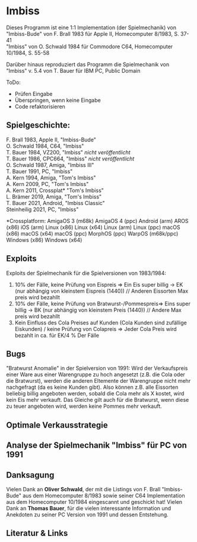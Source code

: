 # Imbiss

Dieses Programm ist eine 1:1 Implementation (der Spielmechanik) von <br>
"Imbiss-Bude" von F. Brall 1983 für Apple II, Homecomputer 8/1983, S. 37-41<br>
"Imbiss" von O. Schwald 1984 für Commodore C64, Homecomputer 10/1984, S. 55-58 <br>

Darüber hinaus reproduziert das Programm die Spielmechanik von <br>
"Imbiss" v. 5.4 von T. Bauer für IBM PC, Public Domain<br>

ToDo:<br>
* Prüfen Eingabe 
* Überspringen, wenn keine Eingabe
* Code refaktorisieren

## Spielgeschichte: 
F. Brall    1983,   Apple II,   "Imbiss-Bude"<br>
O. Schwald  1984,   C64,        "Imbiss"<br>
T. Bauer    1984,   VZ200,      "Imbiss"        *nicht veröffentlicht*<br>
T. Bauer    1986,   CPC664,     "Imbiss"        *nicht veröffentlicht*<br>
O. Schwald  1987,   Amiga,      "Imbiss III"<br>
T. Bauer    1991,   PC,         "Imbiss"<br>
A. Kern     1994,   Amiga,      "Tom's Imbiss"<br>
A. Kern     2009,   PC,         "Tom's Imbiss"<br>
A. Kern     2011,   Crossplat*  "Tom's Imbiss"<br>
L. Brämer   2019,   Amiga,      "Tom's Imbiss"<br>
T. Bauer    2021,   Android,    "Imbiss Classic"<br>
Steinheilig 2021,   PC,         "Imbiss"<br>
  
*Crossplatform:  AmigaOS 3 (m68k) AmigaOS 4 (ppc) Android (arm) AROS (x86)
iOS (arm) Linux (x86) Linux (x64)
Linux (arm) Linux (ppc) macOS (x86) macOS (x64) macOS (ppc)
MorphOS (ppc) WarpOS (m68k/ppc) Windows (x86) Windows (x64)

## Exploits
Exploits der Spielmechanik für die Spielversionen von 1983/1984:<br>
1) 10% der Fälle, keine Prüfung von Eispreis => Ein Eis super billig -> EK  (nur abhängig von kleinstem Eispreis (1440))  // Anderen Eissorten Max preis wird bezahllt<br>
2) 10% der Fälle, keine Prüfung von Bratwurst-/Pommespreis=> Eins super billig -> BK  (nur abhängig von kleinstem Preis (1440))  // Andere Max preis wird bezahllt<br>
3) Kein Einfluss des Cola Preises auf Kunden (Cola Kunden sind zufällige Eiskunden) / keine Prüfung von Colapreis => Jeder Cola Preis wird bezahlt in ca. für EK/4 % Der Fälle<br>

## Bugs
"Bratwurst Anomalie" in der Spielversion von 1991:
Wird der Verkaufspreis einer Ware aus einer Warengruppe zu hoch angesetzt (z.B. die Cola oder die Bratwurst), 
werden die anderen Eltemente der Warengruppe nicht mehr nachgefragt (da es keine Kunden gibt). 
Also können z.B. alle Eissorten beliebig billig angeboten werden, sobald die Cola mehr als X kostet, wird kein Eis mehr verkauft. 
Das Gleiche gilt auch für die Bratwurst, wenn diese zu teuer angeboten wird, werden keine Pommes mehr verkauft.     

## Optimale Verkausstrategie

## Analyse der Spielmechanik "Imbiss" für PC von 1991

## Danksagung 
Vielen Dank an **Oliver Schwald**, der mit die Listings von F. Brall "Imbiss-Bude" aus dem Homecomputer 8/1983 sowie seiner C64 Implementation aus dem Homecomputer 10/1984 eingescannt und geschickt hat! Vielen Dank an **Thomas Bauer**, für die vielen interessante Information und Anekdoten zu seiner PC Version von 1991 und dessen Entstehung. 

## Literatur & Links 
